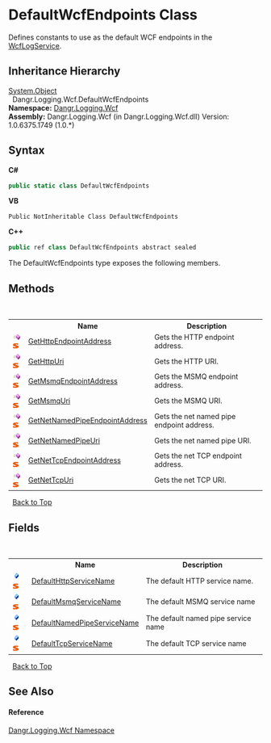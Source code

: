 # DefaultWcfEndpoints Class
 

Defines constants to use as the default WCF endpoints in the <a href="T_Dangr_Logging_Wcf_WcfLogService">WcfLogService</a>.


## Inheritance Hierarchy
<a href="http://msdn2.microsoft.com/en-us/library/e5kfa45b" target="_blank">System.Object</a><br />&nbsp;&nbsp;Dangr.Logging.Wcf.DefaultWcfEndpoints<br />
**Namespace:**&nbsp;<a href="N_Dangr_Logging_Wcf">Dangr.Logging.Wcf</a><br />**Assembly:**&nbsp;Dangr.Logging.Wcf (in Dangr.Logging.Wcf.dll) Version: 1.0.6375.1749 (1.0.*)

## Syntax

**C#**<br />
``` C#
public static class DefaultWcfEndpoints
```

**VB**<br />
``` VB
Public NotInheritable Class DefaultWcfEndpoints
```

**C++**<br />
``` C++
public ref class DefaultWcfEndpoints abstract sealed
```

The DefaultWcfEndpoints type exposes the following members.


## Methods
&nbsp;<table><tr><th></th><th>Name</th><th>Description</th></tr><tr><td>![Public method](media/pubmethod.gif "Public method")![Static member](media/static.gif "Static member")</td><td><a href="M_Dangr_Logging_Wcf_DefaultWcfEndpoints_GetHttpEndpointAddress">GetHttpEndpointAddress</a></td><td>
Gets the HTTP endpoint address.</td></tr><tr><td>![Public method](media/pubmethod.gif "Public method")![Static member](media/static.gif "Static member")</td><td><a href="M_Dangr_Logging_Wcf_DefaultWcfEndpoints_GetHttpUri">GetHttpUri</a></td><td>
Gets the HTTP URI.</td></tr><tr><td>![Public method](media/pubmethod.gif "Public method")![Static member](media/static.gif "Static member")</td><td><a href="M_Dangr_Logging_Wcf_DefaultWcfEndpoints_GetMsmqEndpointAddress">GetMsmqEndpointAddress</a></td><td>
Gets the MSMQ endpoint address.</td></tr><tr><td>![Public method](media/pubmethod.gif "Public method")![Static member](media/static.gif "Static member")</td><td><a href="M_Dangr_Logging_Wcf_DefaultWcfEndpoints_GetMsmqUri">GetMsmqUri</a></td><td>
Gets the MSMQ URI.</td></tr><tr><td>![Public method](media/pubmethod.gif "Public method")![Static member](media/static.gif "Static member")</td><td><a href="M_Dangr_Logging_Wcf_DefaultWcfEndpoints_GetNetNamedPipeEndpointAddress">GetNetNamedPipeEndpointAddress</a></td><td>
Gets the net named pipe endpoint address.</td></tr><tr><td>![Public method](media/pubmethod.gif "Public method")![Static member](media/static.gif "Static member")</td><td><a href="M_Dangr_Logging_Wcf_DefaultWcfEndpoints_GetNetNamedPipeUri">GetNetNamedPipeUri</a></td><td>
Gets the net named pipe URI.</td></tr><tr><td>![Public method](media/pubmethod.gif "Public method")![Static member](media/static.gif "Static member")</td><td><a href="M_Dangr_Logging_Wcf_DefaultWcfEndpoints_GetNetTcpEndpointAddress">GetNetTcpEndpointAddress</a></td><td>
Gets the net TCP endpoint address.</td></tr><tr><td>![Public method](media/pubmethod.gif "Public method")![Static member](media/static.gif "Static member")</td><td><a href="M_Dangr_Logging_Wcf_DefaultWcfEndpoints_GetNetTcpUri">GetNetTcpUri</a></td><td>
Gets the net TCP URI.</td></tr></table>&nbsp;
<a href="#defaultwcfendpoints-class">Back to Top</a>

## Fields
&nbsp;<table><tr><th></th><th>Name</th><th>Description</th></tr><tr><td>![Public field](media/pubfield.gif "Public field")![Static member](media/static.gif "Static member")</td><td><a href="F_Dangr_Logging_Wcf_DefaultWcfEndpoints_DefaultHttpServiceName">DefaultHttpServiceName</a></td><td>
The default HTTP service name.</td></tr><tr><td>![Public field](media/pubfield.gif "Public field")![Static member](media/static.gif "Static member")</td><td><a href="F_Dangr_Logging_Wcf_DefaultWcfEndpoints_DefaultMsmqServiceName">DefaultMsmqServiceName</a></td><td>
The default MSMQ service name</td></tr><tr><td>![Public field](media/pubfield.gif "Public field")![Static member](media/static.gif "Static member")</td><td><a href="F_Dangr_Logging_Wcf_DefaultWcfEndpoints_DefaultNamedPipeServiceName">DefaultNamedPipeServiceName</a></td><td>
The default named pipe service name</td></tr><tr><td>![Public field](media/pubfield.gif "Public field")![Static member](media/static.gif "Static member")</td><td><a href="F_Dangr_Logging_Wcf_DefaultWcfEndpoints_DefaultTcpServiceName">DefaultTcpServiceName</a></td><td>
The default TCP service name</td></tr></table>&nbsp;
<a href="#defaultwcfendpoints-class">Back to Top</a>

## See Also


#### Reference
<a href="N_Dangr_Logging_Wcf">Dangr.Logging.Wcf Namespace</a><br />